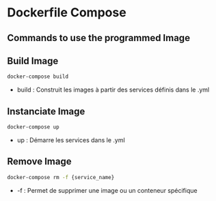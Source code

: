# Dockerfile Compose

## Commands to use the programmed Image
## Build Image
```sh
docker-compose build
```
- build : Construit les images à partir des services définis dans le .yml

## Instanciate Image
```sh
docker-compose up
```
- up : Démarre les services dans le .yml

## Remove Image
```sh
docker-compose rm -f {service_name}
```
- -f : Permet de supprimer une image ou un conteneur spécifique

